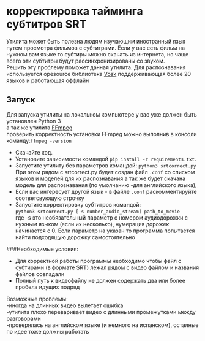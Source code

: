 # корректировка тайминга субтитров SRT

Утилита может быть полезна людям изучающим иностранный язык путем просмотра фильмов с субтитрами.
 Если у вас есть фильм на нужном вам языке то субтиры можно скачать из интернета, но 
чаще всего эти субтитры будут рассинхронизированы со звуком.  
Решить эту проблему поможет данная утилита. Для распознавания используется opesource библиотека
 [Vosk](https://alphacephei.com/vosk/) поддерживающая более 20 языков и работающая оффлайн

## Запуск

Для запуска утилиты на локальном компьютере у вас уже должен быть установлен Python 3  
а так же утилита [FFmpeg](https://ffmpeg.org/)   
проверить корректность установки FFmpeg можно выполнив в консоли команду:```ffmpeg -version```  


- Скачайте код.
- Установите зависимости командой `pip install -r requirements.txt`.
- Запустите утилиту без параметров командой: ```python3 srtcorrect.py```  
  При этом рядом с srtcorrect.py будет создан файл ```.conf``` со списком языков и моделей для их распознавания а так 
  же будет скачана модель для распознавания (по умолчанию -для английского языка),
- Если вас интересует другой язык - в файле ```.conf``` раскомментируйте соответсвующую строчку
- Запустите корректировку субтитров командой:  
`python3 srtcorrect.py [-s number_audio_stream] path_to_movie`  
  где -s это необязательный параметр с номером аудиодорожки с нужным языком (если их несколько),
   нумерация дорожек начинается с 0. Если параметр на указан то программа попытается найти 
   подходящую дорожку самостоятельно

###Необходимые условия:  
- Для корректной работы программы необходимо чтобы файл с субтирами (в формате SRT) лежал рядом с видео файлом и названия файлов совпадали
- Полный путь к видеофайлу не должен содержать два или более пробела идущих подряд  

Возможные проблемы:  
-иногда на длинных видео вылетает ошибка  
-утилита плохо переваривает видео с длинными промежутками между разговорами  
-проверялась на английском языке (и немного на испанском), осталные по идее тоже должны работать       

